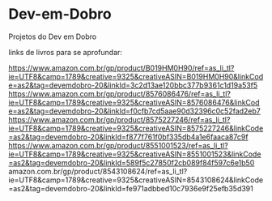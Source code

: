 # Dev-em-Dobro
Projetos do  Dev em Dobro

links de livros para se aprofundar:

https://www.amazon.com.br/gp/product/B019HM0H90/ref=as_li_tl?ie=UTF8&camp=1789&creative=9325&creativeASIN=B019HM0H90&linkCode=as2&tag=devemdobro-20&linkId=3c2d13ae120bbc377b9361c1d19a53f5
https://www.amazon.com.br/gp/product/8576086476/ref=as_li_tl?ie=UTF8&camp=1789&creative=9325&creativeASIN=8576086476&linkCode=as2&tag=devemdobro-20&linkId=f0cfb7cd5aae90d32396c0c52fad2eb7
https://www.amazon.com.br/gp/product/8575227246/ref=as_li_tl?ie=UTF8&camp=1789&creative=9325&creativeASIN=8575227246&linkCode=as2&tag=devemdobro-20&linkId=f877f761f0bf335db4a1e6faaca87c9f
https://www.amazon.com.br/gp/product/8551001523/ref=as_li_tl?ie=UTF8&camp=1789&creative=9325&creativeASIN=8551001523&linkCode=as2&tag=devemdobro-20&linkId=589f5c27850f2cb089f84f597c6e1b50
amazon.com.br/gp/product/8543108624/ref=as_li_tl?ie=UTF8&camp=1789&creative=9325&creativeASIN=8543108624&linkCode=as2&tag=devemdobro-20&linkId=fe971adbbed10c7936e9f25efb35d391
